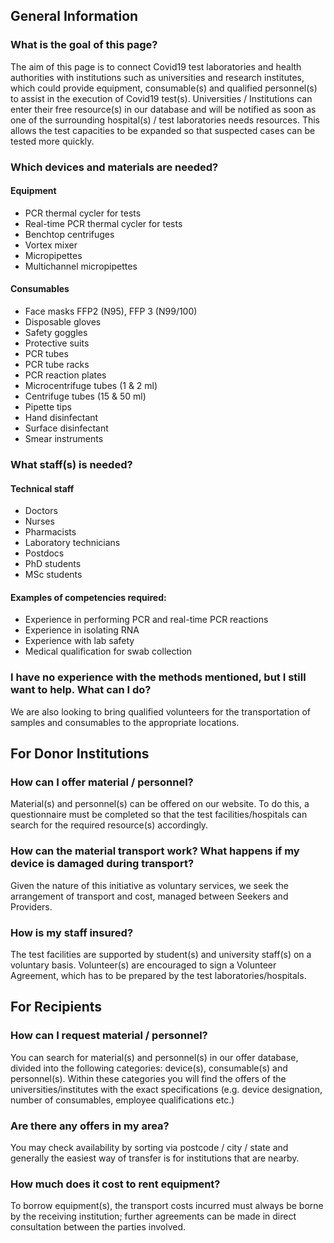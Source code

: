 ## General Information

### What is the goal of this page?

The aim of this page is to connect Covid19 test laboratories and health authorities with institutions such as universities and research institutes, which could provide equipment, consumable(s) and qualified personnel(s) to assist in the execution of Covid19 test(s). Universities / Institutions can enter their free resource(s) in our database and will be notified as soon as one of the surrounding hospital(s) / test laboratories needs resources. This allows the test capacities to be expanded so that suspected cases can be tested more quickly.


### Which devices and materials are needed?

#### Equipment

* PCR thermal cycler for tests
* Real-time PCR thermal cycler for tests
* Benchtop centrifuges
* Vortex mixer
* Micropipettes
* Multichannel micropipettes

#### Consumables

* Face masks FFP2 (N95), FFP 3 (N99/100)
* Disposable gloves
* Safety goggles
* Protective suits
* PCR tubes
* PCR tube racks
* PCR reaction plates
* Microcentrifuge tubes (1 & 2 ml)
* Centrifuge tubes (15 & 50 ml)
* Pipette tips
* Hand disinfectant
* Surface disinfectant
* Smear instruments



### What staff(s) is needed?

#### Technical staff

* Doctors
* Nurses
* Pharmacists
* Laboratory technicians
* Postdocs
* PhD students
* MSc students

#### Examples of competencies required:

* Experience in performing PCR and real-time PCR reactions 
* Experience in isolating RNA
* Experience with lab safety
* Medical qualification for swab collection


### I have no experience with the methods mentioned, but I still want to help. What can I do?

We are also looking to bring qualified volunteers for the transportation of samples and consumables to the appropriate locations.


## For Donor Institutions

### How can I offer material / personnel?

Material(s) and personnel(s) can be offered on our website. To do this, a questionnaire must be completed so that the test facilities/hospitals can search for the required resource(s) accordingly.

### How can the material transport work? What happens if my device is damaged during transport?

Given the nature of this initiative as voluntary services, we seek the arrangement of transport and cost, managed between Seekers and Providers.  

### How is my staff insured?

The test facilities are supported by student(s) and university staff(s) on a voluntary basis. Volunteer(s) are encouraged to sign a Volunteer Agreement, which has to be prepared by the test laboratories/hospitals. 



## For Recipients

### How can I request material / personnel?

You can search for material(s) and personnel(s) in our offer database, divided into the following categories: device(s), consumable(s) and personnel(s). Within these categories you will find the offers of the universities/institutes with the exact specifications (e.g. device designation, number of consumables, employee qualifications etc.)

### Are there any offers in my area?

You may check availability by sorting via postcode / city / state and generally the easiest way of transfer is for institutions that are nearby.

### How much does it cost to rent equipment?

To borrow equipment(s), the transport costs incurred must always be borne by the receiving institution; further agreements can be made in direct consultation between the parties involved.

